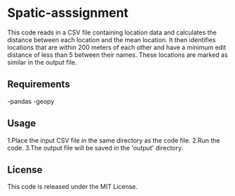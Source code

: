 # Spatic-asssignment
This code reads in a CSV file containing location data and calculates the distance between each location and the mean location. It then identifies locations that are within 200 meters of each other and have a minimum edit distance of less than 5 between their names. These locations are marked as similar in the output file.

## Requirements
  -pandas
  -geopy
## Usage
  1.Place the input CSV file in the same directory as the code file.
  2.Run the code.
  3.The output file will be saved in the 'output' directory.
## License
This code is released under the MIT License.
